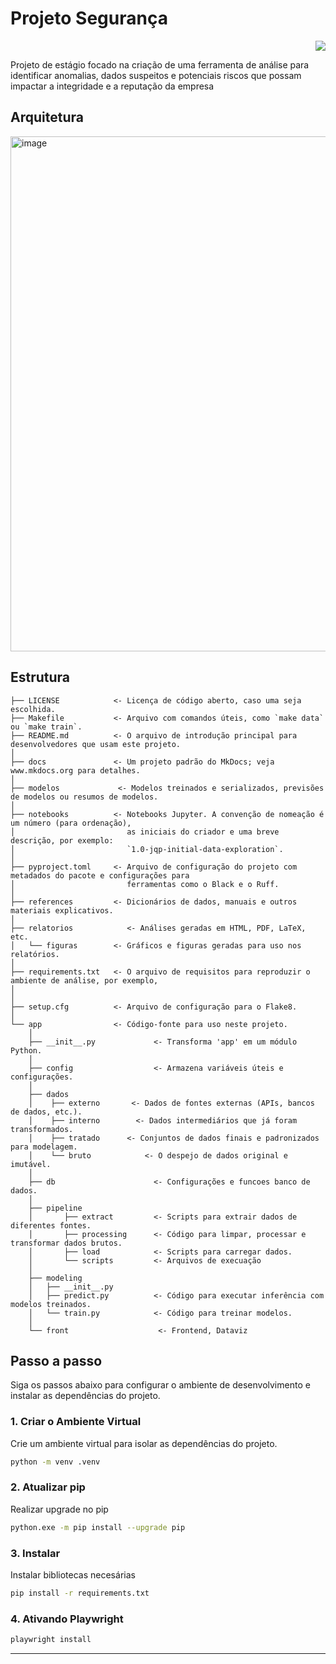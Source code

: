 # Projeto Segurança

<div align="right">
  <a target="_blank" href="https://cookiecutter-data-science.drivendata.org/">
    <img src="https://img.shields.io/badge/CCDS-Project%20template-328F97?logo=cookiecutter" />
  </a>
</div>

Projeto de estágio focado na criação de uma ferramenta de análise para identificar anomalias, dados suspeitos e potenciais riscos que possam impactar a integridade e a reputação da empresa

## Arquitetura
<img width="1552" height="824" alt="image" src="https://github.com/user-attachments/assets/57ddd75f-5ef1-461d-9fa9-ddb2fa56f73a" />





## Estrutura

```
├── LICENSE            <- Licença de código aberto, caso uma seja escolhida.
├── Makefile           <- Arquivo com comandos úteis, como `make data` ou `make train`.
├── README.md          <- O arquivo de introdução principal para desenvolvedores que usam este projeto.
│
├── docs               <- Um projeto padrão do MkDocs; veja www.mkdocs.org para detalhes.
│
├── modelos             <- Modelos treinados e serializados, previsões de modelos ou resumos de modelos.
│
├── notebooks          <- Notebooks Jupyter. A convenção de nomeação é um número (para ordenação),
│                         as iniciais do criador e uma breve descrição, por exemplo:
│                         `1.0-jqp-initial-data-exploration`.
│
├── pyproject.toml     <- Arquivo de configuração do projeto com metadados do pacote e configurações para
│                         ferramentas como o Black e o Ruff.
│
├── references         <- Dicionários de dados, manuais e outros materiais explicativos.
│
├── relatorios            <- Análises geradas em HTML, PDF, LaTeX, etc.
│   └── figuras        <- Gráficos e figuras geradas para uso nos relatórios.
│
├── requirements.txt   <- O arquivo de requisitos para reproduzir o ambiente de análise, por exemplo,
│                      
│
├── setup.cfg          <- Arquivo de configuração para o Flake8.
│
└── app                <- Código-fonte para uso neste projeto.
    │
    ├── __init__.py             <- Transforma 'app' em um módulo Python.
    │
    ├── config                  <- Armazena variáveis úteis e configurações.
    │
    ├── dados
    │    ├── externo       <- Dados de fontes externas (APIs, bancos de dados, etc.).
    │    ├── interno        <- Dados intermediários que já foram transformados.
    │    ├── tratado      <- Conjuntos de dados finais e padronizados para modelagem.
    │    └── bruto            <- O despejo de dados original e imutável.
    │
    ├── db                      <- Configurações e funcoes banco de dados.
    │
    ├── pipeline
    │       ├── extract         <- Scripts para extrair dados de diferentes fontes.
    │       ├── processing      <- Código para limpar, processar e transformar dados brutos.
    │       ├── load            <- Scripts para carregar dados.
    │       └── scripts         <- Arquivos de execuação 
    │
    ├── modeling                
    │   ├── __init__.py 
    │   ├── predict.py          <- Código para executar inferência com modelos treinados.          
    │   └── train.py            <- Código para treinar modelos.
    │
    └── front                    <- Frontend, Dataviz

```
## Passo a passo

Siga os passos abaixo para configurar o ambiente de desenvolvimento e instalar as dependências do projeto.

### 1. Criar o Ambiente Virtual

Crie um ambiente virtual para isolar as dependências do projeto.

```bash
python -m venv .venv
```
### 2. Atualizar pip 

Realizar upgrade no pip

```bash
python.exe -m pip install --upgrade pip     
```

### 3. Instalar 

Instalar bibliotecas necesárias

```bash
pip install -r requirements.txt       
```

### 4. Ativando Playwright

```bash
playwright install
```


--------

